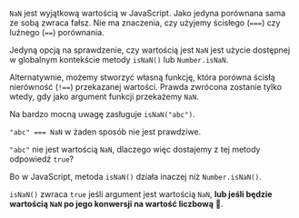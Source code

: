 `NaN` jest wyjątkową wartością w JavaScript. Jako jedyna porównana sama ze sobą zwraca fałsz. Nie ma znaczenia, czy użyjemy ścisłego (`===`) czy luźnego (`==`) porównania.

Jedyną opcją na sprawdzenie, czy wartością jest `NaN` jest użycie dostępnej w globalnym kontekście metody `isNaN()` lub `Number.isNaN`.

Alternatywnie, możemy stworzyć własną funkcję, która porówna ścisłą nierówność (`!==`) przekazanej wartości. Prawda zwrócona zostanie tylko wtedy, gdy jako argument funkcji przekażemy `NaN`.

Na bardzo mocną uwagę zasługuje `isNaN("abc")`.

`"abc" === NaN` w żaden sposób nie jest prawdziwe.

`"abc"` nie jest wartością `NaN`, dlaczego więc dostajemy z tej metody odpowiedź `true`?

Bo w JavaScript, metoda `isNaN()` działa inaczej niż `Number.isNaN()`.

`isNaN()` zwraca `true` jeśli argument jest wartością `NaN`, **lub jeśli będzie wartością `NaN` po jego konwersji na wartość liczbową** 🤯.
